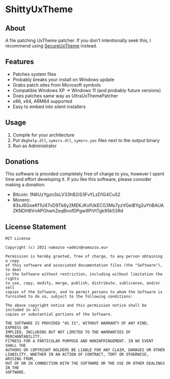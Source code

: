# ShittyUxTheme

## About

A file patching UxTheme patcher. If you don't intentionally seek this, I recommend using [SecureUxTheme](https://github.com/namazso/SecureUxTheme) instead.

## Features

* Patches system files
* Probably breaks your install on Windows update
* Grabs patch sites from Microsoft symbols
* Compatible Windows XP -> Windows 11 (and probably future versions)
* Does patches same way as UltraUxThemePatcher
* x86, x64, ARM64 supported
* Easy to embed into silent installers

## Usage

1. Compile for your architecture
2. Put `dbghelp.dll`, `symsrv.dll`, `symsrv.yes` files next to the output binary
3. Run as Administrator

## Donations

This software is provided completely free of charge to you, however I spent time and effort developing it. If you like this software, please consider making a donation:

* Bitcoin: 1N6UzYgzn3sLV33hB2iS3FvYLzD1G4CuS2
* Monero: 83sJ6GoeKf1U47vD9Tk6y2MEKJKxPJkECG3Ms7yzVGeiBYg2uYhBAUAZKNDH8VnAPGhwhZeqBnofDPgw9PiVtTgk95k53Rd

## License Statement

	MIT License

	Copyright (c) 2021 namazso <admin@namazso.eu>

	Permission is hereby granted, free of charge, to any person obtaining a copy
	of this software and associated documentation files (the "Software"), to deal
	in the Software without restriction, including without limitation the rights
	to use, copy, modify, merge, publish, distribute, sublicense, and/or sell
	copies of the Software, and to permit persons to whom the Software is
	furnished to do so, subject to the following conditions:

	The above copyright notice and this permission notice shall be included in all
	copies or substantial portions of the Software.

	THE SOFTWARE IS PROVIDED "AS IS", WITHOUT WARRANTY OF ANY KIND, EXPRESS OR
	IMPLIED, INCLUDING BUT NOT LIMITED TO THE WARRANTIES OF MERCHANTABILITY,
	FITNESS FOR A PARTICULAR PURPOSE AND NONINFRINGEMENT. IN NO EVENT SHALL THE
	AUTHORS OR COPYRIGHT HOLDERS BE LIABLE FOR ANY CLAIM, DAMAGES OR OTHER
	LIABILITY, WHETHER IN AN ACTION OF CONTRACT, TORT OR OTHERWISE, ARISING FROM,
	OUT OF OR IN CONNECTION WITH THE SOFTWARE OR THE USE OR OTHER DEALINGS IN THE
	SOFTWARE.
